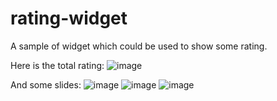 # rating-widget
A sample of widget which could be used to show some rating.

Here is the total rating:
![image](https://cdn.rawgit.com/oleg531/image-holder/80a07a28/rating-widget-total.PNG)

And some slides:
![image](https://cdn.rawgit.com/oleg531/image-holder/80a07a28/rating-widget-slide-1.PNG)
![image](https://cdn.rawgit.com/oleg531/image-holder/80a07a28/rating-widget-slide-2.PNG)
![image](https://cdn.rawgit.com/oleg531/image-holder/80a07a28/rating-widget-slide-3.PNG)
